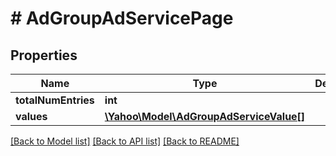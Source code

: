 # # AdGroupAdServicePage

## Properties

Name | Type | Description | Notes
------------ | ------------- | ------------- | -------------
**totalNumEntries** | **int** |  | [optional] 
**values** | [**\Yahoo\Model\AdGroupAdServiceValue[]**](AdGroupAdServiceValue.md) |  | [optional] 

[[Back to Model list]](../../README.md#documentation-for-models) [[Back to API list]](../../README.md#documentation-for-api-endpoints) [[Back to README]](../../README.md)


